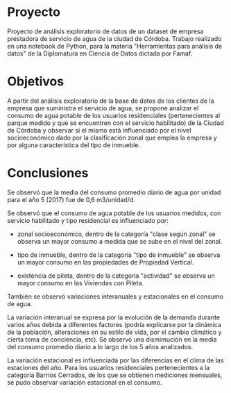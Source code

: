 # Proyecto

Proyecto de análisis exploratorio de datos de un dataset de empresa prestadora de servicio de agua de la ciudad de Córdoba.
Trabajo realizado en una notebook de Python, para la materia "Herramientas para análisis de datos" de la Diplomatura en Ciencia de Datos dictada por Famaf.  


# Objetivos

A partir del análisis exploratorio de la base de datos de los clientes de la empresa que suministra el servicio de agua, 
se propone analizar el consumo de agua potable de los usuarios residenciales (pertenecientes al parque medido y que se encuentren con el servicio habilitado) de la Ciudad de Córdoba y 
observar si el mismo está influenciado por el nivel socioeconómico dado por la clasificación zonal que emplea la empresa y por alguna característica del tipo de inmueble.


# Conclusiones

Se observó que la media del consumo promedio diario de agua por unidad para el año 5 (2017) fue de 0,6 m3/unidad/d.

Se observó que el consumo de agua potable de los usuarios medidos, con servicio habilitado y tipo residencial es influenciado por:

* zonal socioeconómico, dentro de la categoría "clase según zonal" se observa un mayor consumo a medida que se sube en el nivel del zonal.

* tipo de inmueble, dentro de la categoría "tipo de inmueble" se observa un mayor consumo en las propiedades de Propiedad Vertical.

* existencia de pileta, dentro de la categoría "actividad" se observa un mayor consumo en las Viviendas con Pileta.

También se observó variaciones interanuales y estacionales en el consumo de agua.

La variación interanual se expresa por la evolución de la demanda durante varios años debida a diferentes factores (podría explicarse por la dinámica de la población, alteraciones en su estilo de vida, por el cambio climático y cierta toma de conciencia, etc). Se observó una dismimución en la media del consumo promedio diario a lo largo de los 5 años analizados.

La variación estacional es influenciada por las diferencias en el clima de las estaciones del año. Para los usuarios residenciales pertenecientes a la categoría Barrios Cerrados, de los que se obtienen mediciones mensuales, se pudo observar variación estacional en el consumo.

